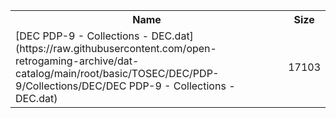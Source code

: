 <table>
<tr><th>Name</th><th>Size</th></tr>
<tr><td>[DEC PDP-9 - Collections - DEC.dat](https://raw.githubusercontent.com/open-retrogaming-archive/dat-catalog/main/root/basic/TOSEC/DEC/PDP-9/Collections/DEC/DEC PDP-9 - Collections - DEC.dat)</td><td>17103</td></tr>
</table>

